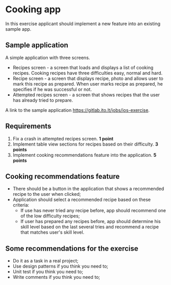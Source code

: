 # Cooking app

In this exercise applicant should implement a new feature into an existing sample app.

## Sample application

A simple application with three screens. 

* Recipes screen - a screen that loads and displays a list of cooking recipes. Cooking recipes have three difficulties easy, normal and hard.
* Recipe screen - a screen that displays recipe, photo and allows user to mark this recipe as prepared. When user marks recipe as prepared, he specifies if he was successful or not.
* Attempted recipes screen - a screen that shows recipes that the user has already tried to prepare.

A link to the sample application https://gitlab.ito.lt/jobs/ios-exercise.

## Requirements

1. Fix a crash in attempted recipes screen. **1 point**
2. Implement table view sections for recipes based on their difficulty. **3 points**
3. Implement cooking recommendations feature into the application. **5 points**

## Cooking recommendations feature

* There should be a button in the application that shows a recommended recipe to the user when clicked;
* Application should select a recommended recipe based on these criteria:
    * If use has never tried any recipe before, app should recommend one of the low difficulty recipes;
    * If user has prepared any recipes before, app should determine his skill level based on the last several tries and recommend a recipe that matches user's skill level.

## Some recommendations for the exercise

* Do it as a task in a real project;
* Use design patterns if you think you need to;
* Unit test if you think you need to;
* Write comments if you think you need to;
